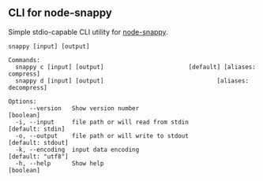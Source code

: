 ## CLI for node-snappy

Simple stdio-capable CLI utility for [node-snappy](https://github.com/kesla/node-snappy).

```
snappy [input] [output]

Commands:
  snappy c [input] [output]                        [default] [aliases: compress]
  snappy d [input] [output]                                [aliases: decompress]

Options:
      --version   Show version number                                  [boolean]
  -i, --input     file path or will read from stdin             [default: stdin]
  -o, --output    file path or will write to stdout            [default: stdout]
  -k, --encoding  input data encoding                          [default: "utf8"]
  -h, --help      Show help                                            [boolean]
```
